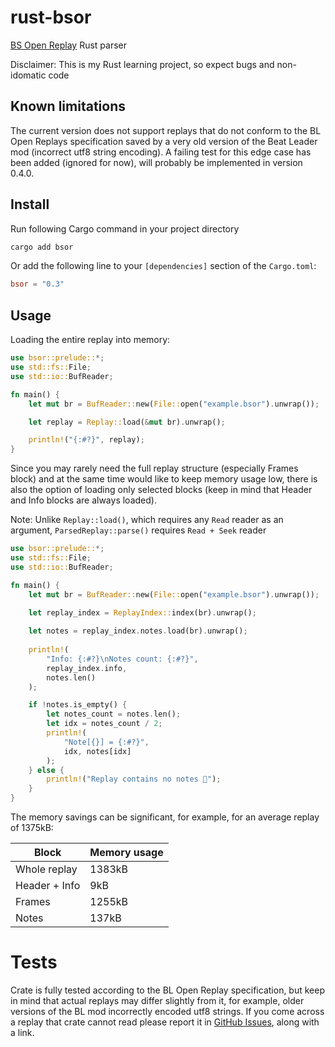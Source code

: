 # rust-bsor

[BS Open Replay](https://github.com/BeatLeader/BS-Open-Replay) Rust parser

Disclaimer: This is my Rust learning project, so expect bugs and non-idomatic code

## Known limitations

The current version does not support replays that do not conform to the BL Open Replays specification saved by a very old version of the Beat Leader mod (incorrect utf8 string encoding). A failing test for this edge case has been added (ignored for now), will probably be implemented in version 0.4.0.

## Install

Run following Cargo command in your project directory

```sh
cargo add bsor
```

Or add the following line to your ``[dependencies]`` section of the ``Cargo.toml``:

```toml
bsor = "0.3"
```

## Usage

Loading the entire replay into memory:

```rust
use bsor::prelude::*;
use std::fs::File;
use std::io::BufReader;

fn main() {
    let mut br = BufReader::new(File::open("example.bsor").unwrap());

    let replay = Replay::load(&mut br).unwrap();

    println!("{:#?}", replay);
}
```

Since you may rarely need the full replay structure (especially Frames block) and at the same time would like to keep memory usage low, there is also the option of loading only selected blocks (keep in mind that Header and Info blocks are always loaded). 

Note: Unlike ``Replay::load()``, which requires any ``Read`` reader as an argument, ``ParsedReplay::parse()`` requires ``Read + Seek`` reader

```rust
use bsor::prelude::*;
use std::fs::File;
use std::io::BufReader;

fn main() {
    let mut br = BufReader::new(File::open("example.bsor").unwrap());

    let replay_index = ReplayIndex::index(br).unwrap();
    
    let notes = replay_index.notes.load(br).unwrap();
    
    println!(
        "Info: {:#?}\nNotes count: {:#?}",
        replay_index.info,
        notes.len()
    );

    if !notes.is_empty() {
        let notes_count = notes.len();
        let idx = notes_count / 2;
        println!(
            "Note[{}] = {:#?}",
            idx, notes[idx]
        );
    } else {
        println!("Replay contains no notes 🤔");
    }
}

```

The memory savings can be significant, for example, for an average replay of 1375kB:

| Block         | Memory usage |
|---------------|--------------|
| Whole replay  | 1383kB       |
| Header + Info | 9kB          |
| Frames        | 1255kB       |
| Notes         | 137kB        |

# Tests

Crate is fully tested according to the BL Open Replay specification, but keep in mind that actual replays may differ slightly from it, for example, older versions of the BL mod incorrectly encoded utf8 strings. If you come across a replay that crate cannot read please report it in [GitHub Issues](https://github.com/motzel/rust-bsor/issues), along with a link.